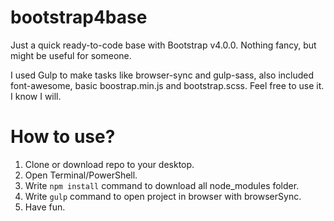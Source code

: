 # bootstrap4base
Just a quick ready-to-code base with Bootstrap v4.0.0.
Nothing fancy, but might be useful for someone.

I used Gulp to make tasks like browser-sync and gulp-sass, also included font-awesome, basic boostrap.min.js and bootstrap.scss.
Feel free to use it. I know I will.

# How to use?
1. Clone or download repo to your desktop.
2. Open Terminal/PowerShell.
3. Write `npm install` command to download all node_modules folder.
4. Write `gulp` command to open project in browser with browserSync.
5. Have fun.
